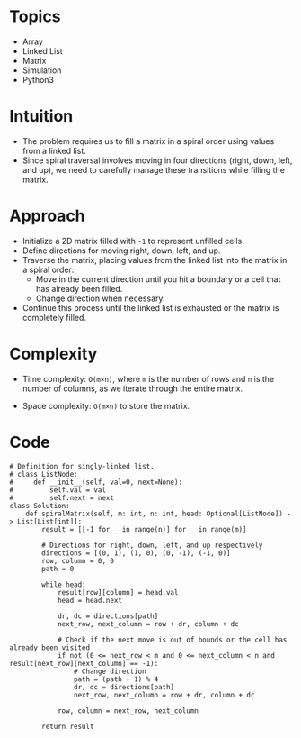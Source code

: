 # Topics
- Array
- Linked List
- Matrix
- Simulation
- Python3

# Intuition
- The problem requires us to fill a matrix in a spiral order using values from a linked list.
- Since spiral traversal involves moving in four directions (right, down, left, and up), we need to carefully manage these transitions while filling the matrix.
<!-- Describe your first thoughts on how to solve this problem. -->

# Approach
- Initialize a 2D matrix filled with `-1` to represent unfilled cells.
- Define directions for moving right, down, left, and up.
- Traverse the matrix, placing values from the linked list into the matrix in a spiral order:
  - Move in the current direction until you hit a boundary or a cell that has already been filled.
  - Change direction when necessary.
- Continue this process until the linked list is exhausted or the matrix is completely filled.
<!-- Describe your approach to solving the problem. -->

# Complexity
- Time complexity: `O(m×n)`, where `m` is the number of rows and `n` is the number of columns, as we iterate through the entire matrix.
<!-- Add your time complexity here, e.g. $$O(n)$$ -->

- Space complexity: `O(m×n)` to store the matrix.
<!-- Add your space complexity here, e.g. $$O(n)$$ -->

# Code
```python3 []
# Definition for singly-linked list.
# class ListNode:
#     def __init__(self, val=0, next=None):
#         self.val = val
#         self.next = next
class Solution:
    def spiralMatrix(self, m: int, n: int, head: Optional[ListNode]) -> List[List[int]]:
        result = [[-1 for _ in range(n)] for _ in range(m)]

        # Directions for right, down, left, and up respectively
        directions = [(0, 1), (1, 0), (0, -1), (-1, 0)]
        row, column = 0, 0
        path = 0

        while head:
            result[row][column] = head.val
            head = head.next

            dr, dc = directions[path]
            next_row, next_column = row + dr, column + dc

            # Check if the next move is out of bounds or the cell has already been visited
            if not (0 <= next_row < m and 0 <= next_column < n and result[next_row][next_column] == -1):
                # Change direction
                path = (path + 1) % 4
                dr, dc = directions[path]
                next_row, next_column = row + dr, column + dc

            row, column = next_row, next_column

        return result

```

